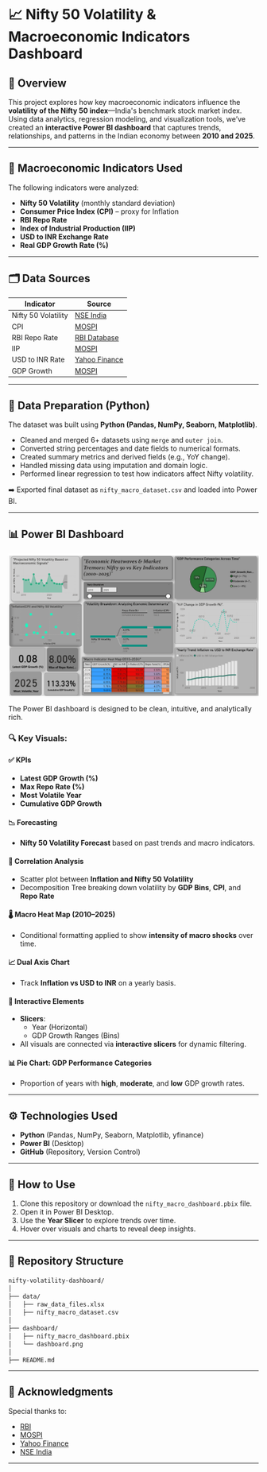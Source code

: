# 📈 Nifty 50 Volatility & Macroeconomic Indicators Dashboard

## 📘 Overview

This project explores how key macroeconomic indicators influence the **volatility of the Nifty 50 index**—India's benchmark stock market index. Using data analytics, regression modeling, and visualization tools, we’ve created an **interactive Power BI dashboard** that captures trends, relationships, and patterns in the Indian economy between **2010 and 2025**.

---

## 🧩 Macroeconomic Indicators Used

The following indicators were analyzed:

- **Nifty 50 Volatility** (monthly standard deviation)
- **Consumer Price Index (CPI)** – proxy for Inflation
- **RBI Repo Rate**
- **Index of Industrial Production (IIP)**
- **USD to INR Exchange Rate**
- **Real GDP Growth Rate (%)**

---

## 🗂️ Data Sources

| Indicator         | Source                                                 |
|------------------|--------------------------------------------------------|
| Nifty 50 Volatility | [NSE India](https://www.nseindia.com)                |
| CPI               | [MOSPI](https://mospi.gov.in)                          |
| RBI Repo Rate     | [RBI Database](https://dbie.rbi.org.in)               |
| IIP               | [MOSPI](https://mospi.gov.in)                          |
| USD to INR Rate   | [Yahoo Finance](https://finance.yahoo.com/quote/INR=X)|
| GDP Growth        | [MOSPI](https://mospi.gov.in)                          |

---

## 🐍 Data Preparation (Python)

The dataset was built using **Python (Pandas, NumPy, Seaborn, Matplotlib)**.

- Cleaned and merged 6+ datasets using `merge` and `outer join`.
- Converted string percentages and date fields to numerical formats.
- Created summary metrics and derived fields (e.g., YoY change).
- Handled missing data using imputation and domain logic.
- Performed linear regression to test how indicators affect Nifty volatility.

➡️ Exported final dataset as `nifty_macro_dataset.csv` and loaded into Power BI.

---

## 📊 Power BI Dashboard

![Dashboard Preview](dashboard.png)

The Power BI dashboard is designed to be clean, intuitive, and analytically rich.

### 🔍 Key Visuals:

#### ✅ KPIs
- **Latest GDP Growth (%)**
- **Max Repo Rate (%)**
- **Most Volatile Year**
- **Cumulative GDP Growth**

#### 📉 Forecasting
- **Nifty 50 Volatility Forecast** based on past trends and macro indicators.

#### 🧠 Correlation Analysis
- Scatter plot between **Inflation and Nifty 50 Volatility**
- Decomposition Tree breaking down volatility by **GDP Bins**, **CPI**, and **Repo Rate**

#### 🌡️ Macro Heat Map (2010–2025)
- Conditional formatting applied to show **intensity of macro shocks** over time.

#### 📈 Dual Axis Chart
- Track **Inflation vs USD to INR** on a yearly basis.

#### 🧩 Interactive Elements
- **Slicers**:
  - Year (Horizontal)
  - GDP Growth Ranges (Bins)
- All visuals are connected via **interactive slicers** for dynamic filtering.

#### 📊 Pie Chart: GDP Performance Categories
- Proportion of years with **high**, **moderate**, and **low** GDP growth rates.

---

## ⚙️ Technologies Used

- **Python** (Pandas, NumPy, Seaborn, Matplotlib, yfinance)
- **Power BI** (Desktop)
- **GitHub** (Repository, Version Control)

---

## 🚀 How to Use

1. Clone this repository or download the `nifty_macro_dashboard.pbix` file.
2. Open it in Power BI Desktop.
3. Use the **Year Slicer** to explore trends over time.
4. Hover over visuals and charts to reveal deep insights.

---

## 📁 Repository Structure

```
nifty-volatility-dashboard/
│
├── data/
│   ├── raw_data_files.xlsx
│   ├── nifty_macro_dataset.csv
│
├── dashboard/
│   ├── nifty_macro_dashboard.pbix
│   └── dashboard.png
│
├── README.md
```

---

## 🌟 Acknowledgments

Special thanks to:
- [RBI](https://rbi.org.in)
- [MOSPI](https://mospi.gov.in)
- [Yahoo Finance](https://finance.yahoo.com)
- [NSE India](https://www.nseindia.com)

---




